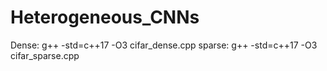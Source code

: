 # Heterogeneous_CNNs

Dense: g++ -std=c++17 -O3 cifar_dense.cpp
sparse: g++ -std=c++17 -O3 cifar_sparse.cpp

 
